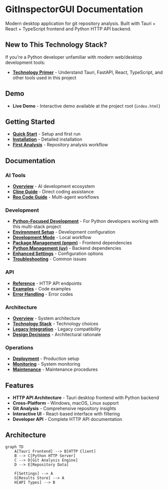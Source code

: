 # GitInspectorGUI Documentation

Modern desktop application for git repository analysis. Built with Tauri + React + TypeScript frontend and Python HTTP API backend.

## New to This Technology Stack?

If you're a Python developer unfamiliar with modern web/desktop development tools:

-   **[Technology Primer](technology-primer.md)** - Understand Tauri, FastAPI, React, TypeScript, and other tools used in this project

## Demo

-   **Live Demo** - Interactive demo available at the project root (`index.html`)

## Getting Started

-   **[Quick Start](getting-started/quick-start.md)** - Setup and first run
-   **[Installation](getting-started/installation.md)** - Detailed installation
-   **[First Analysis](getting-started/first-analysis.md)** - Repository analysis workflow

## Documentation

### AI Tools

-   **[Overview](ai-tools/overview.md)** - AI development ecosystem
-   **[Cline Guide](ai-tools/cline-guide.md)** - Direct coding assistance
-   **[Roo Code Guide](ai-tools/roo-code-guide.md)** - Multi-agent workflows

### Development

-   **[Python-Focused Development](development/python-focused-development.md)** - For Python developers working with this multi-stack project
-   **[Environment Setup](development/environment-setup.md)** - Development configuration
-   **[Development Mode](development/development-mode.md)** - Local workflow
-   **[Package Management (pnpm)](development/package-management-pnpm.md)** - Frontend dependencies
-   **[Python Management (uv)](development/python-management-uv.md)** - Backend dependencies
-   **[Enhanced Settings](development/enhanced-settings.md)** - Configuration options
-   **[Troubleshooting](development/troubleshooting.md)** - Common issues

### API

-   **[Reference](api/reference.md)** - HTTP API endpoints
-   **[Examples](api/examples.md)** - Code examples
-   **[Error Handling](api/error-handling.md)** - Error codes

### Architecture

-   **[Overview](architecture/overview.md)** - System architecture
-   **[Technology Stack](architecture/technology-stack.md)** - Technology choices
-   **[Legacy Integration](architecture/legacy-integration.md)** - Legacy compatibility
-   **[Design Decisions](architecture/design-decisions.md)** - Architectural rationale

### Operations

-   **[Deployment](operations/deployment.md)** - Production setup
-   **[Monitoring](operations/monitoring.md)** - System monitoring
-   **[Maintenance](operations/maintenance.md)** - Maintenance procedures

## Features

-   **HTTP API Architecture** - Tauri desktop frontend with Python backend
-   **Cross-Platform** - Windows, macOS, Linux support
-   **Git Analysis** - Comprehensive repository insights
-   **Interactive UI** - React-based interface with filtering
-   **Developer API** - Complete HTTP API documentation

## Architecture

```mermaid
graph TD
    A[Tauri Frontend] --> B[HTTP Client]
    B --> C[Python HTTP Server]
    C --> D[Git Analysis Engine]
    D --> E[Repository Data]

    F[Settings] --> A
    G[Results Store] --> A
    H[API Types] --> B
```
